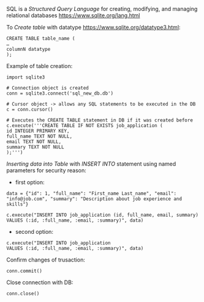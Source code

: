 SQL is a _Structured Query Language_ for creating, modifying, and managing relational databases https://www.sqlite.org/lang.html

To _Create table_ with datatype https://www.sqlite.org/datatype3.html:

```
CREATE TABLE table_name (
…
columnN datatype
);
```

Example of table creation:
```
import sqlite3

# Connection object is created
conn = sqlite3.connect('sql_new_db.db')

# Cursor object -> allows any SQL statements to be executed in the DB
c = conn.cursor()

# Executes the CREATE TABLE statement in DB if it was created before
c.execute('''CREATE TABLE IF NOT EXISTS job_application (
id INTEGER PRIMARY KEY,
full_name TEXT NOT NULL,
email TEXT NOT NULL,
summary TEXT NOT NULL
);''')
```

_Inserting data into Table_ with _INSERT INTO_ statement using named parameters for security reason:

* first option:

```
data = {"id": 1, "full_name": "First_name Last_name", "email": "info@job.com", "summary": "Description about job experience and skills"}

c.execute("INSERT INTO job_application (id, full_name, email, summary)
VALUES (:id, :full_name, :email, :summary)", data)
```

* second option:

```
c.execute("INSERT INTO job_application
VALUES (:id, :full_name, :email, :summary)", data)
```

Confirm changes of trusaction:
```
conn.commit()
```

Close connection with DB:
```
conn.close()
```
